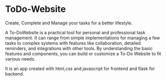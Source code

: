 # ToDo-Website
Create, Complete and Manage your tasks for a better lifestyle.

A To-DoWebsite is a practical tool for personal and professional task management. It can range from simple implementations for managing a few tasks to complex systems with features like collaboration, detailed reminders, and integrations with other tools. By understanding the basic features and components, you can build or customize a To-Do Website to fit various needs.

It is an app created with html,css and javascript for frontend and flask for backend.
